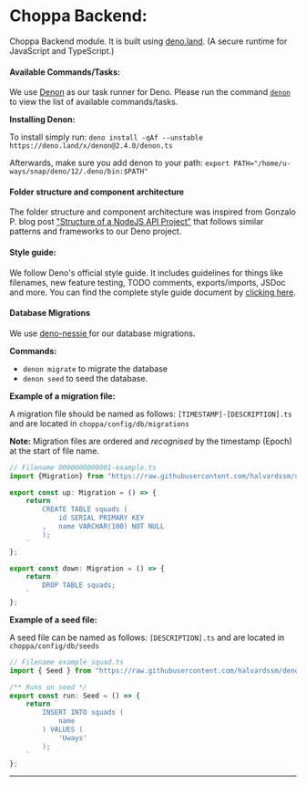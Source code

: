Choppa Backend:
===

Choppa Backend module. It is built using [deno.land][1]. 
(A secure runtime for JavaScript and TypeScript.)

#### Available Commands/Tasks:

We use [Denon][4] as our task runner for Deno.
Please run the command [`denon`][4] to view the list of available commands/tasks.   

**Installing Denon:**

To install simply run:
`deno install -qAf --unstable https://deno.land/x/denon@2.4.0/denon.ts`

Afterwards, make sure you add denon to your path:
`export PATH="/home/u-ways/snap/deno/12/.deno/bin:$PATH"`

#### Folder structure and component architecture

The folder structure and component architecture was inspired from Gonzalo P. 
blog post ["Structure of a NodeJS API Project"][3] that follows similar patterns 
and frameworks to our Deno project.

#### Style guide:

We follow Deno's official style guide. It includes guidelines for things like 
filenames, new feature testing, TODO comments, exports/imports, JSDoc and more.
You can find the complete style guide document by [clicking here][2].

#### Database Migrations

We use [deno-nessie ][5] for our database migrations.

**Commands:**
- `denon migrate` to migrate the database
- `denon seed` to seed the database. 

**Example of a migration file:** 

A migration file should be named as follows: `[TIMESTAMP]-[DESCRIPTION].ts` 
and are located in `choppa/config/db/migrations`

**Note:** Migration files are ordered and _recognised_ by the timestamp (Epoch)
 at the start of file name.

```ts
// Filename 0000000000001-example.ts
import {Migration} from "https://raw.githubusercontent.com/halvardssm/deno-nessie/master/mod.ts";

export const up: Migration = () => {
    return `
        CREATE TABLE squads (
            id SERIAL PRIMARY KEY
        ,   name VARCHAR(100) NOT NULL
        );
    `
};

export const down: Migration = () => {
    return `
        DROP TABLE squads;
    `
};
```

**Example of a seed file:** 

A seed file can be named as follows: `[DESCRIPTION].ts` 
and are located in `choppa/config/db/seeds`

```ts
// Filename example_squad.ts
import { Seed } from "https://raw.githubusercontent.com/halvardssm/deno-nessie/master/mod.ts";

/** Runs on seed */
export const run: Seed = () => {
    return `
        INSERT INTO squads (
            name
        ) VALUES (
            'Uways'
        );
    `
};
```

___

[1]:https://deno.land/
[2]:https://deno.land/manual/contributing/style_guide
[3]:https://medium.com/codebase/structure-of-a-nodejs-api-project-cdecb46ef3f8
[4]:https://github.com/denosaurs/denon
[5]:https://github.com/halvardssm/deno-nessie
[5]:https://github.com/halvardssm/deno-nessie